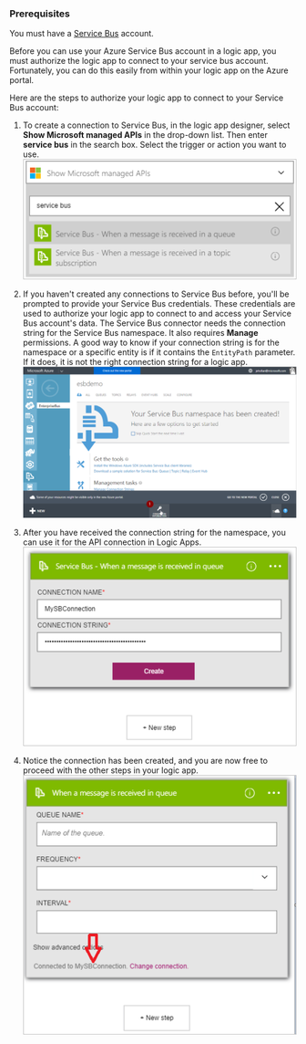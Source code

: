 ### Prerequisites

You must have a [Service Bus](https://azure.microsoft.com/services/service-bus/) account.  

Before you can use your Azure Service Bus account in a logic app, you must authorize the logic app to connect to your service bus account. Fortunately, you can do this easily from within your logic app on the Azure portal.  

Here are the steps to authorize your logic app to connect to your Service Bus account:  

1. To create a connection to Service Bus, in the logic app designer, select **Show Microsoft managed APIs** in the drop-down list. Then enter **service bus** in the search box. Select the trigger or action you want to use.  
    ![Service Bus connection image 1](./media/connectors-create-api-servicebus/servicebus-1.png)  

2. If you haven't created any connections to Service Bus before, you'll be prompted to provide your Service Bus credentials. These credentials are used to authorize your logic app to connect to and access your Service Bus account's data. The Service Bus connector needs the connection string for the Service Bus namespace. It also requires **Manage** permissions. A good way to know if your connection string is for the namespace or a specific entity is if it contains the `EntityPath` parameter. If it does, it is not the right connection string for a logic app.  
    ![Service Bus connection string](./media/connectors-create-api-servicebus/connectionstring.png)

1. After you have received the connection string for the namespace, you can use it for the API connection in Logic Apps.  
    ![Service Bus connection image 2](./media/connectors-create-api-servicebus/servicebus-2.png)  

3. Notice the connection has been created, and you are now free to proceed with the other steps in your logic app.  
    ![Service Bus connection image 3](./media/connectors-create-api-servicebus/servicebus-3.png)   
